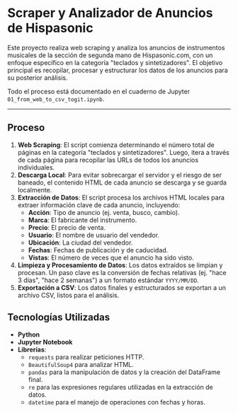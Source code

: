 # Scraper y Analizador de Anuncios de Hispasonic

Este proyecto realiza web scraping y analiza los anuncios de instrumentos musicales de la sección de segunda mano de Hispasonic.com, con un enfoque específico en la categoría "teclados y sintetizadores". El objetivo principal es recopilar, procesar y estructurar los datos de los anuncios para su posterior análisis.

Todo el proceso está documentado en el cuaderno de Jupyter `01_from_web_to_csv_togit.ipynb`.

---

## Proceso

1.  **Web Scraping**: El script comienza determinando el número total de páginas en la categoría "teclados y sintetizadores". Luego, itera a través de cada página para recopilar las URLs de todos los anuncios individuales.
2.  **Descarga Local**: Para evitar sobrecargar el servidor y el riesgo de ser baneado, el contenido HTML de cada anuncio se descarga y se guarda localmente.
3.  **Extracción de Datos**: El script procesa los archivos HTML locales para extraer información clave de cada anuncio, incluyendo:
    *   **Acción**: Tipo de anuncio (ej. venta, busco, cambio).
    *   **Marca**: El fabricante del instrumento.
    *   **Precio**: El precio de venta.
    *   **Usuario**: El nombre de usuario del vendedor.
    *   **Ubicación**: La ciudad del vendedor.
    *   **Fechas**: Fechas de publicación y de caducidad.
    *   **Vistas**: El número de veces que el anuncio ha sido visto.
4.  **Limpieza y Procesamiento de Datos**: Los datos extraídos se limpian y procesan. Un paso clave es la conversión de fechas relativas (ej. "hace 3 días", "hace 2 semanas") a un formato estándar `YYYY/MM/DD`.
5.  **Exportación a CSV**: Los datos finales y estructurados se exportan a un archivo CSV, listos para el análisis.

## Tecnologías Utilizadas

*   **Python**
*   **Jupyter Notebook**
*   **Librerías**:
    *   `requests` para realizar peticiones HTTP.
    *   `BeautifulSoup4` para analizar HTML.
    *   `pandas` para la manipulación de datos y la creación del DataFrame final.
    *   `re` para las expresiones regulares utilizadas en la extracción de datos.
    *   `datetime` para el manejo de operaciones con fechas y horas.
